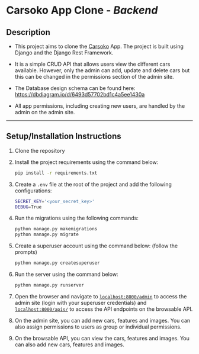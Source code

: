 # **Carsoko App Clone** - *Backend*

## Description

- This project aims to clone the [Carsoko](https://www.carsoko.co.ke/) App. The project is built using Django and the Django Rest Framework.

- It is a simple CRUD API that allows users view the different cars available. However, only the admin can add, update and delete cars but this can be changed in the permissions section of the admin site.

- The Database design schema can be found here: https://dbdiagram.io/d/6493d57702bd1c4a5ee1430a
 
- All app permissions, including creating new users, are handled by the admin on the admin site.

---

## Setup/Installation Instructions

1. Clone the repository

2. Install the project requirements using the command below:

    ```bash
    pip install -r requirements.txt
    ```

3. Create a `.env` file at the root of the project and add the following configurations:

    ```bash
    SECRET_KEY='<your_secret_key>'
    DEBUG=True
    ```

4. Run the migrations using the following commands:

    ```bash
    python manage.py makemigrations
    python manage.py migrate
    ```

5. Create a superuser account using the command below: (follow the prompts)

    ```bash
    python manage.py createsuperuser
    ```

6. Run the server using the command below:

    ```bash
    python manage.py runserver
    ```

7. Open the browser and navigate to [`localhost:8000/admin`](localhost:8000/admin) to access the admin site (login with your superuser credentials) and [`localhost:8000/apis/`](localhost:8000/apis/) to access the API endpoints on the browsable API.

8. On the admin site, you can add new cars, features and images. You can also assign permissions to users as group or individual permissions.

9. On the browsable API, you can view the cars, features and images. You can also add new cars, features and images.
